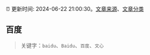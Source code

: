 :alarm_clock: 更新时间: 2024-06-22 21:00:30。[文章来源](/README.md)、[文章分类](/TAGS.md)

## 百度


> 关键字：`baidu`、`Baidu`、`百度`、`文心`



